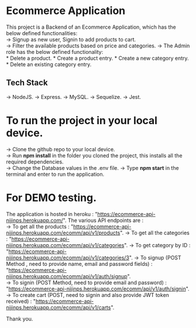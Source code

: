 # Ecommerce Application
This project is a Backend of an Ecommerce Application, which has the below defined functionalities:  
  -> Signup as new user, Signin to add products to cart.  
  -> Filter the available products based on price and categories. 
  -> The Admin role has the below defined functionality:  
     * Delete a product. 
     * Create a product entry. 
     * Create a new category entry. 
     * Delete an existing category entry. 
    
    
 ## Tech Stack
 -> NodeJS. 
 -> Express. 
 -> MySQL. 
 -> Sequelize. 
 -> Jest. 
   
 # To run the project in your local device. 
 -> Clone the github repo to your local device.  
 -> Run **npm install** in the folder you cloned the  project, this installs all the required dependencies.  
 -> Change the Database values in the .env file. 
 -> Type **npm start** in the terminal and enter to run the application.  
   
 # For DEMO testing. 
 The application is hosted in heroku : "https://ecommerce-api-nijinps.herokuapp.com/". 
 The various API endpoints are :  
 -> To get all the products : "https://ecommerce-api-nijinps.herokuapp.com/ecomm/api/v1/products". 
 -> To get all the categories : "https://ecommerce-api-nijinps.herokuapp.com/ecomm/api/v1/categories". 
 -> To get category by ID : "https://ecommerce-api-nijinps.herokuapp.com/ecomm/api/v1/categories/3". 
 -> To signup (POST Method , need to provide name, email and password fields) : "https://ecommerce-api-nijinps.herokuapp.com/ecomm/api/v1/auth/signup".  
 -> To signin (POST Method, need to provide email and password) : "https://ecommerce-api-nijinps.herokuapp.com/ecomm/api/v1/auth/signin". 
 -> To create cart (POST, need to signin and also provide JWT token received) : "https://ecommerce-api-nijinps.herokuapp.com/ecomm/api/v1/carts". 
   
   
 Thank you.  
